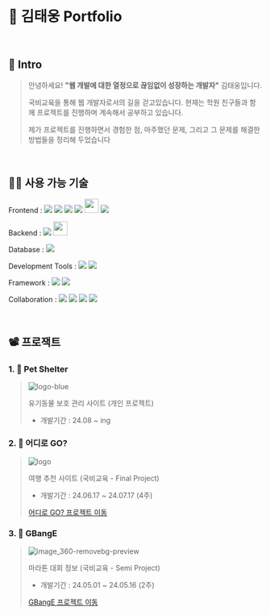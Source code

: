 # :page_facing_up: 김태웅 Portfolio

<br />

## :bow: Intro
> 안녕하세요! <b>"웹 개발에 대한 열정으로 끊임없이 성장하는 개발자"</b> 김태웅입니다.
>
> 국비교육을 통해 웹 개발자로서의 길을 걷고있습니다. 현재는 학원 친구들과 함께 프로젝트를 진행하며 계속해서 공부하고 있습니다.
> 
> 제가 프로젝트를 진행하면서 경험한 점, 마주했던 문제, 그리고 그 문제를 해결한 방법들을 정리해 두었습니다

<br />

## :technologist: 사용 가능 기술
  Frontend :
  <img src="https://img.shields.io/badge/HTML5-E34F26?style=for-the-badge&logo=html5&logoColor=white">
  <img src="https://img.shields.io/badge/CSS-239120?&style=for-the-badge&logo=css3&logoColor=white">
  <img src="https://img.shields.io/badge/JavaScript-F7DF1E?style=for-the-badge&logo=JavaScript&logoColor=white">
  <img src="https://img.shields.io/badge/jQuery-0769AD?style=for-the-badge&logo=jquery&logoColor=white">
  <img src="https://img.shields.io/badge/AJax-007396?style=for-the-badge&logo=Java&logoColor=white" height="28px;">
  <img src="https://img.shields.io/badge/React-20232A?style=for-the-badge&logo=react&logoColor=61DAFB">
  <br>

  Backend : 
  <img src="https://img.shields.io/badge/Java-ED8B00?style=for-the-badge&logo=openjdk&logoColor=white">
  <img src="https://img.shields.io/badge/MyBatis-007396?style=for-the-badge&logo=Java&logoColor=white" height="28px;">
  <br>

  Database : 
  <img src="https://img.shields.io/badge/Oracle-F80000?style=for-the-badge&logo=oracle&logoColor=black">
  <br>

  Development Tools : 
  <img src="https://img.shields.io/badge/Eclipse-2C2255?style=for-the-badge&logo=eclipse&logoColor=white">
  <img src="https://img.shields.io/badge/Visual_Studio_Code-0078D4?style=for-the-badge&logo=visual%20studio%20code&logoColor=white">
  <br>
  
  Framework : 
  <img src="https://img.shields.io/badge/Spring-6DB33F?style=for-the-badge&logo=spring&logoColor=white">
  <img src="https://img.shields.io/badge/Spring%20Boot-6DB33F?style=for-the-badge&logo=spring%20boot&logoColor=white">
  <br>
  
  Collaboration : 
  <img src="https://img.shields.io/badge/GitHub-100000?style=for-the-badge&logo=github&logoColor=white">
  <img src="https://img.shields.io/badge/Discord-7289DA?style=for-the-badge&logo=discord&logoColor=white">
  <img src="https://img.shields.io/badge/Slack-4A154B?style=for-the-badge&logo=slack&logoColor=white">
  <img src="https://img.shields.io/badge/ERD%20Cloud-gray?style=for-the-badge&logo=erdcloud&logoColor=white">

<br />

## :film_projector: 프로잭트

### 1. :dog: Pet Shelter

> ![logo-blue](https://github.com/user-attachments/assets/044a72bf-a9bb-469c-9f65-2cc7ad706461)
>
> 유기동물 보호 관리 사이트 (개인 프로젝트)
>  - 개발기간 : 24.08 ~ ing


### 2. :luggage: 어디로 GO?

> ![logo](https://github.com/user-attachments/assets/75607550-6a80-401e-8fbb-5f55747a27db)
>
> 여행 추천 사이트 (국비교육 - Final Project)
>  - 개발기간 : 24.06.17 ~ 24.07.17 (4주)
>    
> [어디로 GO? 프로젝트 이동](https://github.com/yksr7948/wherego-Taeung.git)

### 3. :running: GBangE

> ![image_360-removebg-preview](https://github.com/user-attachments/assets/d5308add-ffbc-4c5f-ab28-56dd9161dfcb)
>
> 마라톤 대회 정보 (국비교육 - Semi Project)
> - 개발기간 : 24.05.01 ~ 24.05.16 (2주)
>
> [GBangE 프로젝트 이동](https://github.com/yksr7948/PJT_GBangE-Taeung.git)
>



<br />
